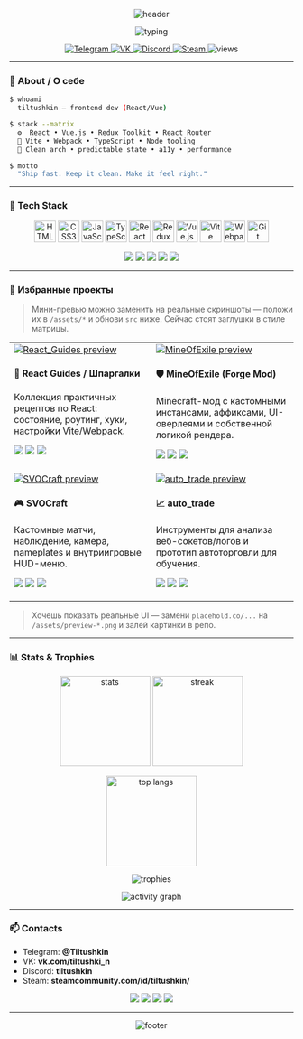 <p align="center">
  <img src="https://capsule-render.vercel.app/api?type=waving&height=220&color=0:0b0f10,100:00ff88&text=Hi%20there,%20I%27m%20Tiltushkin%20👋&fontAlign=50&fontColor=ffffff&fontSize=38&desc=Frontend%20Developer%20—%20React%20/%20Vue&descAlign=50&descAlignY=84&descSize=16" alt="header"/>
</p>

<p align="center">
  <img
    src="https://readme-typing-svg.demolab.com?font=Share+Tech+Mono&size=20&pause=1300&color=00FF88&center=true&vCenter=true&width=1000&lines=%3E%20Shipping%20clean%20UI%2FUX;%3E%20Redux%20Toolkit%20%7C%20React%20Router;%3E%20Vite%2C%20Webpack%2C%20SSR;%3E%20Type-safe%20and%20DX-first"
    alt="typing"
  />
</p>

<p align="center">
  <a href="https://t.me/Tiltushkin">
    <img src="https://img.shields.io/badge/Telegram-00ff88?style=for-the-badge&logo=telegram&labelColor=0b0f10&logoColor=00ff88" alt="Telegram"/>
  </a>
  <a href="https://vk.com/tiltushki_n">
    <img src="https://img.shields.io/badge/VK-00ff88?style=for-the-badge&logo=vk&labelColor=0b0f10&logoColor=00ff88" alt="VK"/>
  </a>
  <a href="https://discordapp.com/users/tiltushkin">
    <img src="https://img.shields.io/badge/Discord-00ff88?style=for-the-badge&logo=discord&labelColor=0b0f10&logoColor=00ff88" alt="Discord"/>
  </a>
  <a href="https://steamcommunity.com/id/tiltushkin/">
    <img src="https://img.shields.io/badge/Steam-00ff88?style=for-the-badge&logo=steam&labelColor=0b0f10&logoColor=00ff88" alt="Steam"/>
  </a>
  <img src="https://komarev.com/ghpvc/?username=Tiltushkin&style=for-the-badge&color=00ff88&label=Profile%20Views" alt="views"/>
</p>

---

### 🧬 About / О себе

```bash
$ whoami
  tiltushkin — frontend dev (React/Vue)

$ stack --matrix
  ⚙  React • Vue.js • Redux Toolkit • React Router
  🧩 Vite • Webpack • TypeScript • Node tooling
  🎯 Clean arch • predictable state • a11y • performance

$ motto
  "Ship fast. Keep it clean. Make it feel right."
```

---

### 🧰 Tech Stack

<p align="center">
  <img alt="HTML5" height="38" src="https://cdn.jsdelivr.net/gh/devicons/devicon/icons/html5/html5-original.svg"/>
  <img alt="CSS3" height="38" src="https://cdn.jsdelivr.net/gh/devicons/devicon/icons/css3/css3-original.svg"/>
  <img alt="JavaScript" height="38" src="https://cdn.jsdelivr.net/gh/devicons/devicon/icons/javascript/javascript-original.svg"/>
  <img alt="TypeScript" height="38" src="https://cdn.jsdelivr.net/gh/devicons/devicon/icons/typescript/typescript-original.svg"/>
  <img alt="React" height="38" src="https://cdn.jsdelivr.net/gh/devicons/devicon/icons/react/react-original.svg"/>
  <img alt="Redux" height="38" src="https://cdn.jsdelivr.net/gh/devicons/devicon/icons/redux/redux-original.svg"/>
  <img alt="Vue.js" height="38" src="https://cdn.jsdelivr.net/gh/devicons/devicon/icons/vuejs/vuejs-original.svg"/>
  <img alt="Vite" height="38" src="https://cdn.jsdelivr.net/gh/devicons/devicon/icons/vite/vite-original.svg"/>
  <img alt="Webpack" height="38" src="https://cdn.jsdelivr.net/gh/devicons/devicon/icons/webpack/webpack-original.svg"/>
  <img alt="Git" height="38" src="https://cdn.jsdelivr.net/gh/devicons/devicon/icons/git/git-original.svg"/>
</p>

<p align="center">
  <img src="https://img.shields.io/badge/SPA-00ff88?style=for-the-badge&labelColor=0b0f10" />
  <img src="https://img.shields.io/badge/SSR-00ff88?style=for-the-badge&labelColor=0b0f10" />
  <img src="https://img.shields.io/badge/State%20Management-00ff88?style=for-the-badge&labelColor=0b0f10" />
  <img src="https://img.shields.io/badge/Routing-00ff88?style=for-the-badge&labelColor=0b0f10" />
  <img src="https://img.shields.io/badge/Performance-00ff88?style=for-the-badge&labelColor=0b0f10" />
</p>

---

### 💎 Избранные проекты

> Мини-превью можно заменить на реальные скриншоты — положи их в `/assets/*` и обнови `src` ниже. Сейчас стоят заглушки в стиле матрицы.

<table>
  <tr>
    <td width="50%" valign="top">
      <a href="https://github.com/Tiltushkin/React_Guides">
        <img src="https://placehold.co/840x420/0b0f10/00ff88?text=React_Guides%20%E2%80%94%20Preview" alt="React_Guides preview"/>
      </a>
      <h4>🧭 React Guides / Шпаргалки</h4>
      <p>Коллекция практичных рецептов по React: состояние, роутинг, хуки, настройки Vite/Webpack.</p>
      <p>
        <a href="https://github.com/Tiltushkin/React_Guides"><img src="https://img.shields.io/badge/Repo-00ff88?style=for-the-badge&logo=github&labelColor=0b0f10"/></a>
        <img src="https://img.shields.io/badge/React-00ff88?style=for-the-badge&logo=react&labelColor=0b0f10&logoColor=00d8ff"/>
        <img src="https://img.shields.io/badge/Vite-00ff88?style=for-the-badge&logo=vite&labelColor=0b0f10"/>
      </p>
    </td>
    <td width="50%" valign="top">
      <a href="https://github.com/Tiltushkin/MineOfExile">
        <img src="https://placehold.co/840x420/0b0f10/00ff88?text=MineOfExile%20%E2%80%94%20Preview" alt="MineOfExile preview"/>
      </a>
      <h4>🛡️ MineOfExile (Forge Mod)</h4>
      <p>Minecraft-мод с кастомными инстансами, аффиксами, UI-оверлеями и собственной логикой рендера.</p>
      <p>
        <a href="https://github.com/Tiltushkin/MineOfExile"><img src="https://img.shields.io/badge/Repo-00ff88?style=for-the-badge&logo=github&labelColor=0b0f10"/></a>
        <img src="https://img.shields.io/badge/Kotlin-00ff88?style=for-the-badge&logo=kotlin&labelColor=0b0f10"/>
        <img src="https://img.shields.io/badge/Forge-00ff88?style=for-the-badge&labelColor=0b0f10"/>
      </p>
    </td>
  </tr>
  <tr>
    <td width="50%" valign="top">
      <a href="https://github.com/Tiltushkin/SVOCraft">
        <img src="https://placehold.co/840x420/0b0f10/00ff88?text=SVOCraft%20%E2%80%94%20Preview" alt="SVOCraft preview"/>
      </a>
      <h4>🎮 SVOCraft</h4>
      <p>Кастомные матчи, наблюдение, камера, nameplates и внутриигровые HUD-меню.</p>
      <p>
        <a href="https://github.com/Tiltushkin/SVOCraft"><img src="https://img.shields.io/badge/Repo-00ff88?style=for-the-badge&logo=github&labelColor=0b0f10"/></a>
        <img src="https://img.shields.io/badge/Java-00ff88?style=for-the-badge&logo=oracle&labelColor=0b0f10"/>
        <img src="https://img.shields.io/badge/GeckoLib-00ff88?style=for-the-badge&labelColor=0b0f10"/>
      </p>
    </td>
    <td width="50%" valign="top">
      <a href="https://github.com/Tiltushkin/auto_trade">
        <img src="https://placehold.co/840x420/0b0f10/00ff88?text=Auto_Trade%20%E2%80%94%20Preview" alt="auto_trade preview"/>
      </a>
      <h4>📈 auto_trade</h4>
      <p>Инструменты для анализа веб-сокетов/логов и прототип автоторговли для обучения.</p>
      <p>
        <a href="https://github.com/Tiltushkin/auto_trade"><img src="https://img.shields.io/badge/Repo-00ff88?style=for-the-badge&logo=github&labelColor=0b0f10"/></a>
        <img src="https://img.shields.io/badge/Python-00ff88?style=for-the-badge&logo=python&labelColor=0b0f10"/>
        <img src="https://img.shields.io/badge/Playwright-00ff88?style=for-the-badge&labelColor=0b0f10"/>
      </p>
    </td>
  </tr>
</table>

> Хочешь показать реальные UI — замени `placehold.co/...` на `/assets/preview-*.png` и залей картинки в репо.

---

### 📊 Stats & Trophies

<p align="center">
  <img height="160" src="https://github-readme-stats.vercel.app/api?username=Tiltushkin&show_icons=true&hide_border=true&bg_color=00000000&title_color=00ff88&text_color=9fe6c3&icon_color=00ff88&v=3" alt="stats"/>
  <img height="160" src="https://streak-stats.demolab.com?user=Tiltushkin&hide_border=true&background=00000000&ring=00ff88&fire=00ff88&currStreakLabel=00ff88&sideNums=9fe6c3&sideLabels=9fe6c3&dates=9fe6c3&v=3" alt="streak"/>
</p>

<p align="center">
  <img height="160" src="https://github-readme-stats.vercel.app/api/top-langs/?username=Tiltushkin&layout=compact&langs_count=8&hide_border=true&bg_color=00000000&title_color=00ff88&text_color=9fe6c3&v=3" alt="top langs"/>
</p>

<p align="center">
  <img src="https://github-profile-trophy.vercel.app/?username=Tiltushkin&no-bg=true&no-frame=true&margin-w=10&row=1&column=7&theme=matrix&v=3" alt="trophies"/>
</p>

<p align="center">
  <img src="https://github-readme-activity-graph.vercel.app/graph?username=Tiltushkin&bg_color=00000000&color=9fe6c3&line=00ff88&point=00ff88&area=true&hide_border=true&v=3" alt="activity graph"/>
</p>

---

### 📫 Contacts

- Telegram: **@Tiltushkin**
- VK: **vk.com/tiltushki_n**
- Discord: **tiltushkin**
- Steam: **steamcommunity.com/id/tiltushkin/**

<p align="center">
  <a href="https://t.me/Tiltushkin"><img src="https://img.shields.io/badge/Write%20on%20Telegram-00ff88?style=for-the-badge&logo=telegram&labelColor=0b0f10&logoColor=00ff88" /></a>
  <a href="https://vk.com/tiltushki_n"><img src="https://img.shields.io/badge/Write%20on%20VK-00ff88?style=for-the-badge&logo=vk&labelColor=0b0f10&logoColor=00ff88" /></a>
  <a href="https://discordapp.com/users/tiltushkin"><img src="https://img.shields.io/badge/Discord:%20tiltushkin-00ff88?style=for-the-badge&logo=discord&labelColor=0b0f10&logoColor=00ff88" /></a>
  <a href="https://steamcommunity.com/id/tiltushkin/"><img src="https://img.shields.io/badge/Steam%20Profile-00ff88?style=for-the-badge&logo=steam&labelColor=0b0f10&logoColor=00ff88" /></a>
</p>

---

<p align="center">
  <img src="https://capsule-render.vercel.app/api?type=waving&height=120&color=0:00ff88,100:0b0f10&section=footer" alt="footer"/>
</p>
